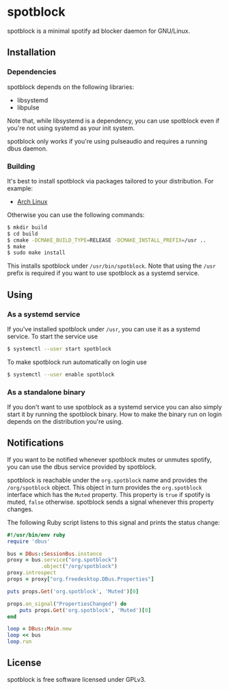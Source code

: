 # spotblock

spotblock is a minimal spotify ad blocker daemon for GNU/Linux.

## Installation

### Dependencies

spotblock depends on the following libraries:

* libsystemd
* libpulse

Note that, while libsystemd is a dependency, you can use spotblock even if
you're not using systemd as your init system.

spotblock only works if you're using pulseaudio and requires a running dbus
daemon.

### Building

It's best to install spotblock via packages tailored to your distribution. For
example:

* [Arch Linux](https://aur.archlinux.org/packages/spotblock-git/)

Otherwise you can use the following commands:

```bash
$ mkdir build
$ cd build
$ cmake -DCMAKE_BUILD_TYPE=RELEASE -DCMAKE_INSTALL_PREFIX=/usr ..
$ make
$ sudo make install
```

This installs spotblock under `/usr/bin/spotblock`. Note that using the `/usr`
prefix is required if you want to use spotblock as a systemd service.

## Using

### As a systemd service

If you've installed spotblock under `/usr`, you can use it as a systemd service.
To start the service use

```bash
$ systemctl --user start spotblock
```

To make spotblock run automatically on login use

```bash
$ systemctl --user enable spotblock
```

### As a standalone binary

If you don't want to use spotblock as a systemd service you can also simply
start it by running the spotblock binary. How to make the binary run on login
depends on the distribution you're using.

## Notifications

If you want to be notified whenever spotblock mutes or unmutes spotify, you can
use the dbus service provided by spotblock.

spotblock is reachable under the `org.spotblock` name and provides the
`/org/spotblock` object. This object in turn provides the `org.spotblock`
interface which has the `Muted` property. This property is `true` if spotify is
muted, `false` otherwise. spotblock sends a signal whenever this property
changes.

The following Ruby script listens to this signal and prints the status change:

```ruby
#!/usr/bin/env ruby
require 'dbus'

bus = DBus::SessionBus.instance
proxy = bus.service("org.spotblock")
           .object("/org/spotblock")
proxy.introspect
props = proxy["org.freedesktop.DBus.Properties"]

puts props.Get('org.spotblock', 'Muted')[0]

props.on_signal("PropertiesChanged") do
    puts props.Get('org.spotblock', 'Muted')[0]
end

loop = DBus::Main.new
loop << bus
loop.run
```

## License

spotblock is free software licensed under GPLv3.
